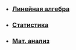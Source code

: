 - ### [Линейная алгебра](https://github.com/NazarovMichail/Lectures-notes-MIPT/blob/master/Math/ipynb/Линейная%20алгебра.ipynb)
- ### [Статистика](https://github.com/NazarovMichail/Lectures-notes-MIPT/blob/master/Math/ipynb/Statistics.ipynb)
- ### [Мат. анализ](https://github.com/NazarovMichail/Lectures-notes-MIPT/blob/master/Math/ipynb/Матан.ipynb)

